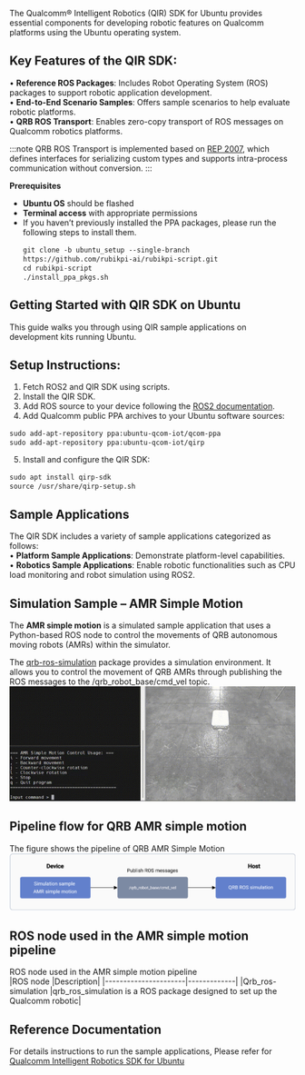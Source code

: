 

The Qualcomm® Intelligent Robotics (QIR) SDK for Ubuntu provides essential components for developing robotic features on Qualcomm platforms using the Ubuntu operating system.

## Key Features of the QIR SDK:  
•	**Reference ROS Packages**: Includes Robot Operating System (ROS) packages to support robotic application development.  
•	**End-to-End Scenario Samples**: Offers sample scenarios to help evaluate robotic platforms.  
•	**QRB ROS Transport**: Enables zero-copy transport of ROS messages on Qualcomm robotics platforms.  

:::note
 QRB ROS Transport is implemented based on [REP 2007](https://www.ros.org/reps/rep-2007.html), which defines interfaces for serializing custom types and supports intra-process communication without conversion.
:::

**Prerequisites**   
* **Ubuntu OS** should be flashed  
* **Terminal access** with appropriate permissions    
* If you haven’t previously installed the PPA packages, please run the following steps to install them.   
	```shell
	git clone -b ubuntu_setup --single-branch https://github.com/rubikpi-ai/rubikpi-script.git 
	cd rubikpi-script  
	./install_ppa_pkgs.sh 
	```

## Getting Started with QIR SDK on Ubuntu
This guide walks you through using QIR sample applications on development kits running Ubuntu.

## Setup Instructions:
1.	Fetch ROS2 and QIR SDK using scripts.
2.	Install the QIR SDK.
3.	Add ROS source to your device following the [ROS2 documentation](https://github.com/ros2/ros2_documentation/blob/jazzy/source/Installation/_Apt-Repositories.rst).
4.	Add Qualcomm public PPA archives to your Ubuntu software sources: 

```shell
sudo add-apt-repository ppa:ubuntu-qcom-iot/qcom-ppa
sudo add-apt-repository ppa:ubuntu-qcom-iot/qirp
```

5.	Install and configure the QIR SDK: 
```shell
sudo apt install qirp-sdk
source /usr/share/qirp-setup.sh
```

## Sample Applications
The QIR SDK includes a variety of sample applications categorized as follows:  
•	**Platform Sample Applications**: Demonstrate platform-level capabilities.  
•	**Robotics Sample Applications**: Enable robotic functionalities such as CPU load monitoring and robot simulation using ROS2.  


## Simulation Sample – AMR Simple Motion  
The **AMR simple motion** is a simulated sample application that uses a Python-based ROS node to control the movements of QRB autonomous moving robots (AMRs) within the simulator.  

The [qrb-ros-simulation](https://github.com/qualcomm-qrb-ros/qrb_ros_simulation) package provides a simulation environment. It allows you to control the movement of QRB AMRs through publishing the ROS messages to the /qrb_robot_base/cmd_vel topic.  
![](../Robotics1.gif)  

## Pipeline flow for QRB AMR simple motion  
The figure shows the pipeline of QRB AMR Simple Motion   
![](../Robotics2.png)  


## ROS node used in the AMR simple motion pipeline  
 ROS node used in the AMR simple motion pipeline  
|ROS node	           |Description|
|----------------------|-------------|
|Qrb_ros-simulation    |qrb_ros_simulation is a ROS package designed to set up the Qualcomm robotic|



## Reference Documentation    
For details instructions to run the sample applications, Please refer for [Qualcomm Intelligent Robotics SDK for Ubuntu](https://docs.qualcomm.com/bundle/publicresource/topics/80-90441-2/robotics-platform-samples_3_1.html?state=preview)





